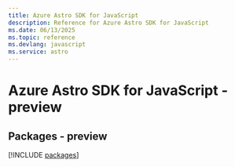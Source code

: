 ```yaml
---
title: Azure Astro SDK for JavaScript
description: Reference for Azure Astro SDK for JavaScript
ms.date: 06/13/2025
ms.topic: reference
ms.devlang: javascript
ms.service: astro
---
```

# Azure Astro SDK for JavaScript - preview
## Packages - preview
[!INCLUDE [packages](astro-index.md)]